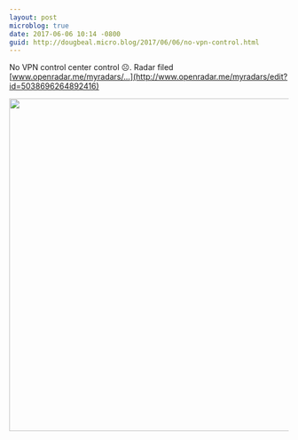 ```yaml
---
layout: post
microblog: true
date: 2017-06-06 10:14 -0800
guid: http://dougbeal.micro.blog/2017/06/06/no-vpn-control.html
---
```

No VPN control center control ☹️. Radar filed [www.openradar.me/myradars/...](http://www.openradar.me/myradars/edit?id=5038696264892416)

<img src="http://dougbeal.micro.blog/uploads/2017/cc4ca95fe9.jpg" width="600" height="600" style="height: auto" />
